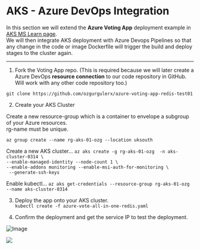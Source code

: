 # AKS - Azure DevOps Integration 

In this section we will extend the **Azure Voting App** deployment example in [AKS MS Learn page](https://learn.microsoft.com/en-us/azure/aks/learn/quick-kubernetes-deploy-cli).  
We will then integrate AKS deployment with Azure Devops Pipelines so that any change in the code or image Dockerfile will trigger the build and deploy stages to the cluster again. 

---
1. Fork the Voting App repo. (This is required because we will later create a Azure DevOps **resource connection** to our code repository in GitHub. Will work with any other code repository too.)

`git clone https://github.com/ozgurgulerx/azure-voting-app-redis-test01`

2. Create your AKS Cluster 

Create a new resource-group which is a container to envelope a subgroup of your Azure resources.  
rg-name must be unique.  

`az group create --name rg-aks-01-ozg --location uksouth`  

Create a new AKS cluster...
`az aks create -g rg-aks-01-ozg  -n aks-cluster-0314 \ `  
`--enable-managed-identity --node-count 1 \ `  
`--enable-addons monitoring --enable-msi-auth-for-monitoring \`  
` --generate-ssh-keys`  

Enable kubectl...
`az aks get-credentials --resource-group rg-aks-01-ozg  --name aks-cluster-0314`  


3. Deploy the app onto your AKS cluster.  
`kubectl create -f azure-vote-all-in-one-redis.yaml`  

4. Confirm the deployment and get the service IP to test the deployment.  

![Image](../../../../Downloads/2023-03-14%2010.21.57%20AM.png)

<img src="../../../../Downloads/2023-03-14%2010.21.57%20AM.png" />
